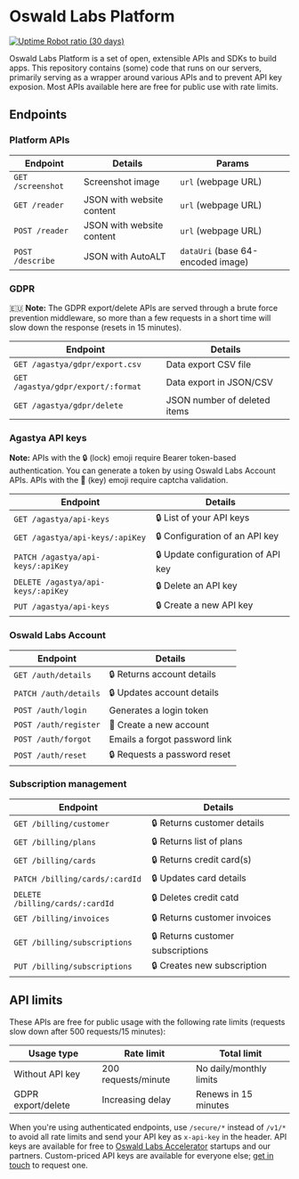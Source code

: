 # Oswald Labs Platform

[![Uptime Robot ratio (30 days)](https://img.shields.io/uptimerobot/ratio/m781065098-7bb8bda769f96da5183584a5.svg)](https://status.oswaldlabs.com)

Oswald Labs Platform is a set of open, extensible APIs and SDKs to build apps. This repository contains (some) code that runs on our servers, primarily serving as a wrapper around various APIs and to prevent API key exposion. Most APIs available here are free for public use with rate limits.

## Endpoints

### Platform APIs

| Endpoint | Details | Params |
| - | - | - |
| `GET /screenshot` | Screenshot image | `url` (webpage URL) |
| `GET /reader` | JSON with website content | `url` (webpage URL) |
| `POST /reader` | JSON with website content | `url` (webpage URL) |
| `POST /describe` | JSON with AutoALT | `dataUri` (base 64-encoded image) |

### GDPR

🇪🇺 **Note:** The GDPR export/delete APIs are served through a brute force prevention middleware, so more than a few requests in a short time will slow down the response (resets in 15 minutes).

| Endpoint | Details |
| - | - |
| `GET /agastya/gdpr/export.csv` | Data export CSV file |
| `GET /agastya/gdpr/export/:format` | Data export in JSON/CSV |
| `GET /agastya/gdpr/delete` | JSON number of deleted items |

### Agastya API keys

**Note:** APIs with the 🔒 (lock) emoji require Bearer token-based authentication. You can generate a token by using Oswald Labs Account APIs. APIs with the 🔑 (key) emoji require captcha validation.

| Endpoint | Details
| - | - |
| `GET /agastya/api-keys` | 🔒 List of your API keys |
| `GET /agastya/api-keys/:apiKey` | 🔒 Configuration of an API key |
| `PATCH /agastya/api-keys/:apiKey` | 🔒 Update configuration of API key |
| `DELETE /agastya/api-keys/:apiKey` | 🔒 Delete an API key |
| `PUT /agastya/api-keys` | 🔒 Create a new API key |

### Oswald Labs Account

| Endpoint | Details
| - | - |
| `GET /auth/details` | 🔒 Returns account details |
| `PATCH /auth/details` | 🔒 Updates account details |
| `POST /auth/login` | Generates a login token |
| `POST /auth/register` | 🔑 Create a new account |
| `POST /auth/forgot` | Emails a forgot password link |
| `POST /auth/reset` | 🔒 Requests a password reset |

### Subscription management

| Endpoint | Details
| - | - |
| `GET /billing/customer` | 🔒 Returns customer details |
| `GET /billing/plans` | 🔒 Returns list of plans |
| `GET /billing/cards` | 🔒 Returns credit card(s) |
| `PATCH /billing/cards/:cardId` | 🔒 Updates card details |
| `DELETE /billing/cards/:cardId` | 🔒 Deletes credit catd |
| `GET /billing/invoices` | 🔒 Returns customer invoices |
| `GET /billing/subscriptions` | 🔒 Returns customer subscriptions |
| `PUT /billing/subscriptions` | 🔒 Creates new subscription |

## API limits

These APIs are free for public usage with the following rate limits (requests slow down after 500 requests/15 minutes):

| Usage type      | Rate limit          | Total limit             |
|-----------------|---------------------|-------------------------|
| Without API key | 200 requests/minute | No daily/monthly limits |
| GDPR export/delete    | Increasing delay      | Renews in 15 minutes |

When you're using authenticated endpoints, use `/secure/*` instead of `/v1/*` to avoid all rate limits and send your API key as `x-api-key` in the header. API keys are available for free to [Oswald Labs Accelerator](https://oswaldlabs.com/accelerator) startups and our partners. Custom-priced API keys are available for everyone else; [get in touch](https://oswaldlabs.com/contact) to request one.
